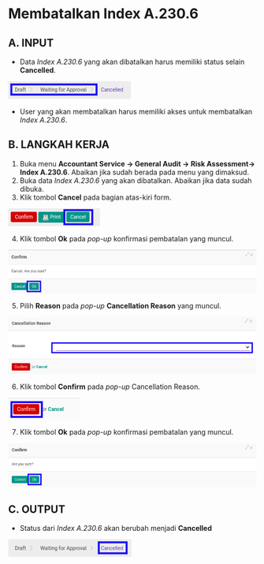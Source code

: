 # Membatalkan Index A.230.6

## A. INPUT

* Data *Index A.230.6* yang akan dibatalkan harus memiliki status selain **Cancelled**.

![](../../../img/index-a2306/status-selain-cancelled.png)

* User yang akan membatalkan harus memiliki akses untuk membatalkan *Index A.230.6*.

## B. LANGKAH KERJA

1. Buka menu **Accountant Service -> General Audit -> Risk Assessment-> Index A.230.6**. Abaikan jika sudah berada pada menu yang dimaksud.
2. Buka data *Index A.230.6* yang akan dibatalkan. Abaikan jika data sudah dibuka.
3. Klik tombol **Cancel** pada bagian atas-kiri form.

![](../../../img/index-a2306/tombol-cancel.png)

4. Klik tombol **Ok** pada *pop-up* konfirmasi pembatalan yang muncul.

![](../../../img/index-a2306/pop-up-konfirmasi-cancel.png)

5. Pilih **Reason** pada *pop-up* **Cancellation Reason** yang muncul.

![](../../../img/index-a2306/pilihan-cancellation-reason.png)

6. Klik tombol **Confirm** pada *pop-up* Cancellation Reason.

![](../../../img/index-a2306/tombol-confirm-cancel-reason.png)

7. Klik tombol **Ok** pada *pop-up* konfirmasi pembatalan yang muncul.

![](../../../img/index-a2306/tombol-ok-confirm-cancel.png)

## C. OUTPUT

* Status dari *Index A.230.6* akan berubah menjadi **Cancelled**

![](../../../img/index-a2306/status-cancelled.png)
